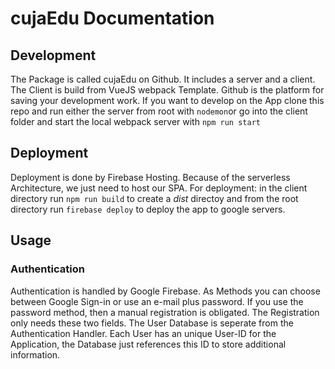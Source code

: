 # cujaEdu Documentation

## Development
The Package is called cujaEdu on Github. It includes a server and a client. The Client is build from VueJS webpack Template.
Github is the platform for saving your development work. If you want to develop on the App clone this repo and run either the server from root with ```nodemon```or go into the client folder and start the local webpack server with ```npm run start```

## Deployment
Deployment is done by Firebase Hosting. Because of the serverless Architecture, we just need to host our SPA. For deployment: in the client directory run ```npm run build``` to create a *dist* directoy  and from the root directory run ```firebase deploy``` to deploy the app to google servers. 


## Usage

### Authentication

Authentication is handled by Google Firebase. As Methods you can choose between Google Sign-in or use an e-mail plus password. If you use the password method, then a manual registration is obligated. The Registration only needs these two fields. The User Database is seperate from the Authentication Handler. Each User has an unique User-ID for the Application, the Database just references this ID to store additional information.
